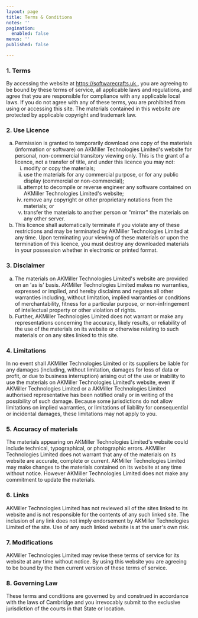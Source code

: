 ```yaml
---
layout: page
title: Terms & Conditions
notes: ''
pagination:
  enabled: false
menus: ''
published: false

---
```

<h3>1. Terms</h3>
<p >
  By accessing the website at
  <a href="https://softwarecrafts.uk">
    https://softwarecrafts.uk
  </a>
  , you are agreeing to be bound by these terms of service, all
  applicable laws and regulations, and agree that you are
  responsible for compliance with any applicable local laws. If you
  do not agree with any of these terms, you are prohibited from
  using or accessing this site. The materials contained in this
  website are protected by applicable copyright and trademark law.
</p>
<h3>2. Use Licence</h3>
<ol type="a">
  <li >
    Permission is granted to temporarily download one copy of the
    materials (information or software) on AKMiller Technologies
    Limited's website for personal, non-commercial transitory
    viewing only. This is the grant of a licence, not a transfer of
    title, and under this licence you may not:
    <ol type="i">
      <li >modify or copy the materials;</li>
      <li >
        use the materials for any commercial purpose, or for any
        public display (commercial or non-commercial);
      </li>
      <li >
        attempt to decompile or reverse engineer any software
        contained on AKMiller Technologies Limited's website;
      </li>
      <li >
        remove any copyright or other proprietary notations from the
        materials; or
      </li>
      <li >
        transfer the materials to another person or "mirror" the
        materials on any other server.
      </li>
    </ol>
  </li>
  <li >
    This licence shall automatically terminate if you violate any of
    these restrictions and may be terminated by AKMiller
    Technologies Limited at any time. Upon terminating your viewing
    of these materials or upon the termination of this licence, you
    must destroy any downloaded materials in your possession whether
    in electronic or printed format.
  </li>
</ol>
<h3>3. Disclaimer</h3>
<ol type="a">
  <li >
    The materials on AKMiller Technologies Limited's website are
    provided on an 'as is' basis. AKMiller Technologies Limited
    makes no warranties, expressed or implied, and hereby disclaims
    and negates all other warranties including, without limitation,
    implied warranties or conditions of merchantability, fitness for
    a particular purpose, or non-infringement of intellectual
    property or other violation of rights.
  </li>
  <li >
    Further, AKMiller Technologies Limited does not warrant or make
    any representations concerning the accuracy, likely results, or
    reliability of the use of the materials on its website or
    otherwise relating to such materials or on any sites linked to
    this site.
  </li>
</ol>
<h3>4. Limitations</h3>
<p >
  In no event shall AKMiller Technologies Limited or its suppliers
  be liable for any damages (including, without limitation, damages
  for loss of data or profit, or due to business interruption)
  arising out of the use or inability to use the materials on
  AKMiller Technologies Limited's website, even if AKMiller
  Technologies Limited or a AKMiller Technologies Limited authorised
  representative has been notified orally or in writing of the
  possibility of such damage. Because some jurisdictions do not
  allow limitations on implied warranties, or limitations of
  liability for consequential or incidental damages, these
  limitations may not apply to you.
</p>
<h3>5. Accuracy of materials</h3>
<p >
  The materials appearing on AKMiller Technologies Limited's website
  could include technical, typographical, or photographic errors.
  AKMiller Technologies Limited does not warrant that any of the
  materials on its website are accurate, complete or current.
  AKMiller Technologies Limited may make changes to the materials
  contained on its website at any time without notice. However
  AKMiller Technologies Limited does not make any commitment to
  update the materials.
</p>
<h3>6. Links</h3>
<p >
  AKMiller Technologies Limited has not reviewed all of the sites
  linked to its website and is not responsible for the contents of
  any such linked site. The inclusion of any link does not imply
  endorsement by AKMiller Technologies Limited of the site. Use of
  any such linked website is at the user's own risk.
</p>
<h3>7. Modifications</h3>
<p >
  AKMiller Technologies Limited may revise these terms of service
  for its website at any time without notice. By using this website
  you are agreeing to be bound by the then current version of these
  terms of service.
</p>
<h3>8. Governing Law</h3>
<p >
  These terms and conditions are governed by and construed in
  accordance with the laws of Cambridge and you irrevocably submit
  to the exclusive jurisdiction of the courts in that State or
  location.
</p>
